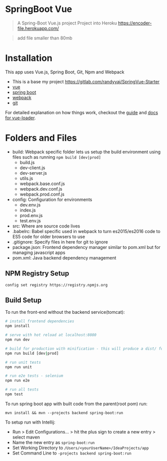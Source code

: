 # SpringBoot Vue

> A Spring-Boot Vue.js project
> Project into Heroku
>https://encoder-file.herokuapp.com/

>add file smaller than 80mb 

# Installation

This app uses Vue.js, Spring Boot, Git, Npm and Webpack
* This is a base my project https://gitlab.com/randyyaj/SpringVue-Starter
* [vue](https://vuejs.org/)
* [spring boot](https://spring.io/guides/gs/spring-boot/)
* [webpack](https://webpack.js.org/)
* [git](https://git-scm.com/)

For detailed explanation on how things work, checkout the [guide](http://vuejs-templates.github.io/webpack/) and [docs for vue-loader](http://vuejs.github.io/vue-loader).

# Folders and Files
* build: Webpack specific folder lets us setup the build environment using files such as running ```npm build [dev|prod]```
   * build.js
   * dev-client.js
   * dev-server.js
   * utils.js
   * webpack.base.conf.js
   * webpack.dev.conf.js
   * webpack.prod.conf.js
* config: Configuration for environments
   * dev.env.js
   * index.js
   * prod.env.js
   * test.env.js
* src: Where are source code lives
* .babelrc: Babel specific used in webpack to turn es2015/es2016 code to ES5 code for older browsers to use
* .gitignore: Specify files in here for git to ignore
* package.json: Frontend dependency manager similar to pom.xml but for managing javascript apps
* pom.xml: Java backend dependency management

## NPM Registry Setup
```
config set registry https://registry.npmjs.org
```

## Build Setup

To run the front-end without the backend service(tomcat):

``` bash
# install frontend dependencies
npm install

# serve with hot reload at localhost:8080
npm run dev

# build for production with minification - this will produce a dist/ folder.
npm run build [dev|prod]

# run unit tests
npm run unit

# run e2e tests - selenium
npm run e2e

# run all tests
npm test
```

To run spring boot app with built code from the parent(root pom) run:
```
mvn install && mvn --projects backend spring-boot:run
```


To setup run with Intellij:

* Run > Edit Configurations... > hit the plus sign to create a new entry > select maven 
* Name the new entry as ```spring-boot:run```
* Set Working Directory to ```/Users/<yourUserName>/IdeaProjects/app```
* Set Command Line to ```-projects backend spring-boot:run```
